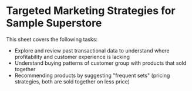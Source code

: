 # Targeted Marketing Strategies for Sample Superstore

This sheet covers the following tasks:

* Explore and review past transactional data to understand where profitability and customer experience  is lacking
* Understand buying patterns of customer group with products that sold together 
* Recommending products by suggesting "frequent sets" (pricing strategies, both are sold together on less price)

